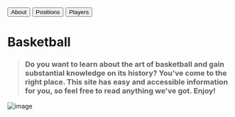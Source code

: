 
<a href="pages/about.md"><button>About</button></a>
<a href="pages/about.md"><button>Positions</button></a>
<a href="pages/about.md"><button>Players</button></a>
-----
# Basketball
> ### Do you want to learn about the art of basketball and gain substantial knowledge on its history? You've come to the right place. This site has easy and accessible information for you, so feel free to read anything we've got. Enjoy!

![image]("https://live.staticflickr.com/8459/7916249448_7c810b6490_b.jpg" "image")
